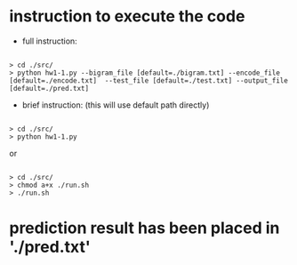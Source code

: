 # instruction to execute the code

- full instruction:

```

> cd ./src/
> python hw1-1.py --bigram_file [default=./bigram.txt] --encode_file [default=./encode.txt]  --test_file [default=./test.txt] --output_file [default=./pred.txt]
```

- brief instruction: (this will use default path directly)

```

> cd ./src/
> python hw1-1.py 
```
or

```

> cd ./src/
> chmod a+x ./run.sh
> ./run.sh
```

# prediction result has been placed in './pred.txt'